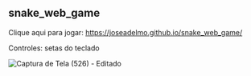 ## snake_web_game

Clique aqui para jogar: https://joseadelmo.github.io/snake_web_game/

Controles: setas do teclado 

![Captura de Tela (526) - Editado](https://user-images.githubusercontent.com/99682808/218149926-10dcd51c-5f92-40ef-987d-52f62705aee6.png)


